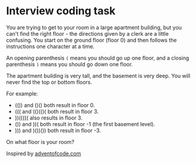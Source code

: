 # Interview coding task

You are trying to get to your room  in a large apartment building, but you can't find the right
floor - the directions given by a clerk are a little confusing. You start on the ground floor (floor
0) and then follows the instructions one character at a time.

An opening parenthesis `(` means you should go up one floor, and a closing parenthesis `)` means you
should go down one floor.

The apartment building is very tall, and the basement is very deep. You will never find the top or
bottom floors.

For example:

* (()) and ()() both result in floor 0.
* ((( and (()(()( both result in floor 3.
* ))((((( also results in floor 3.
* ()) and ))( both result in floor -1 (the first basement level).
* ))) and )())()) both result in floor -3.
 
On what floor is your room?

Inspired by [adventofcode.com](https://adventofcode.com/2015/day/1)
